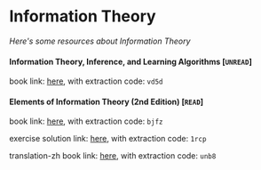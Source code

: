 # Information Theory
*Here's some resources about Information Theory*


#### Information Theory, Inference, and Learning Algorithms [`UNREAD`]
book link: [here](https://pan.baidu.com/s/1IPnppUnXcaF_wI2rljogNg), with extraction code: `vd5d`


#### Elements of Information Theory (2nd Edition) [`READ`]
book link: [here](https://pan.baidu.com/s/1de85zWHb4BnbxTbFJkLTJw), with extraction code: `bjfz`

exercise solution link: [here](https://pan.baidu.com/s/1Bd3erSPvBdoC85HQDJHIYg), with extraction code: `1rcp`

translation-zh book link: [here](https://pan.baidu.com/s/1YRxRsGsChJRnuz5OQV5rxg), with extraction code: `unb8`